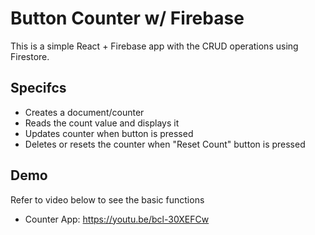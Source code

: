 # Button Counter w/ Firebase

This is a simple React + Firebase app with the CRUD operations using Firestore.

## Specifcs
- Creates a document/counter
- Reads the count value and displays it
- Updates counter when button is pressed
- Deletes or resets the counter when "Reset Count" button is pressed

## Demo
Refer to video below to see the basic functions
- Counter App: https://youtu.be/bcl-30XEFCw

